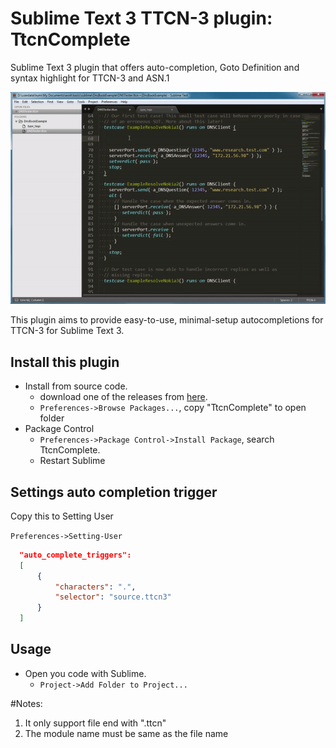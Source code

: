 # Sublime Text 3 TTCN-3 plugin: TtcnComplete

Sublime Text 3 plugin that offers auto-completion, Goto Definition and syntax highlight for TTCN-3 and ASN.1

![Example](demo_external.gif)

This plugin aims to provide easy-to-use, minimal-setup autocompletions for TTCN-3 for Sublime Text 3.

## Install this plugin ##
- Install from source code.
  + download one of the releases from
    [here](https://github.com/HuiMi24/TtcnComplete).
  + `Preferences->Browse Packages...`, copy "TtcnComplete" to open folder
- Package Control
  + `Preferences->Package Control->Install Package`, search TtcnComplete.
  + Restart Sublime

## Settings auto completion trigger ##

Copy this to Setting User

`Preferences->Setting-User`

  ```json
	"auto_complete_triggers":
	[
		{
			"characters": ".",
			"selector": "source.ttcn3"
		}
	]
  ```

## Usage ##
- Open you code with Sublime.
  + `Project->Add Folder to Project...`

#Notes:
1. It only support file end with ".ttcn"
2. The module name must be same as the file name
